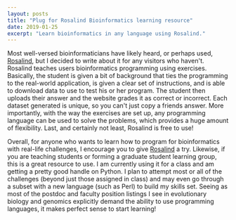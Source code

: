 ```yaml
---
layout: posts
title: "Plug for Rosalind Bioinformatics learning resource"
date: 2019-01-25
excerpt: "Learn bioinformatics in any language using Rosalind."
---
```


Most well-versed bioinformaticians have likely heard, or perhaps used, [Rosalind](http://rosalind.info/), but I decided to write about it for any visitors who haven't. Rosalind teaches users bioinformatics programming using exercises. Basically, the student is given a bit of background that ties the programming to the real-world application, is given a clear set of instructions, and is able to download data to use to test his or her program. The student then uploads their answer and the website grades it as correct or incorrect. Each dataset generated is unique, so you can't just copy a friends answer. More importantly, with the way the exercises are set up, any programming language can be used to solve the problems, which provides a huge amount of flexibility. Last, and certainly not least, Rosalind is free to use!

Overall, for anyone who wants to learn how to program for bioinformatics with real-life challenges, I encourage you to give [Rosalind](http://rosalind.info/) a try. Likewise, if you are teaching students or forming a graduate student learning group, this is a great resource to use. I am currently using it for a class and am getting a pretty good handle on Python. I plan to attempt most or all of the challenges (beyond just those assigned in class) and may even go through a subset with a new language (such as Perl) to build my skills set. Seeing as most of the postdoc and faculty position listings I see in evolutionary biology and genomics explicitly demand the ability to use programming languages, it makes perfect sense to start learning!
